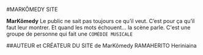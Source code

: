 #MARKÔMEDY SITE

**MarKômedy** Le public ne sait pas toujours ce qu’il veut. C’est pour ça qu’il faut leur montrer. Et quand les mots échouent… la scène parle. 
C'est une groupe de personne qui fait une `COMÉDIE MUSICALE` 




##AUTEUR et CRÉATEUR DU SITE de MarKômedy
RAMAHERITO Heriniaina 